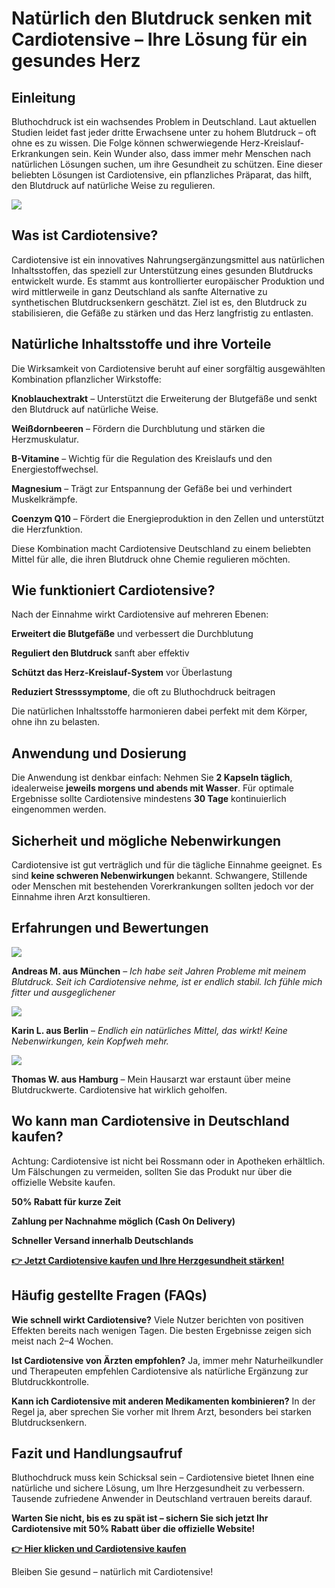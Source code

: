 # Natürlich den Blutdruck senken mit Cardiotensive – Ihre Lösung für ein gesundes Herz

## Einleitung

Bluthochdruck ist ein wachsendes Problem in Deutschland. Laut aktuellen Studien leidet fast jeder dritte Erwachsene unter zu hohem Blutdruck – oft ohne es zu wissen. Die Folge können schwerwiegende Herz-Kreislauf-Erkrankungen sein. Kein Wunder also, dass immer mehr Menschen nach natürlichen Lösungen suchen, um ihre Gesundheit zu schützen. Eine dieser beliebten Lösungen ist Cardiotensive, ein pflanzliches Präparat, das hilft, den Blutdruck auf natürliche Weise zu regulieren.

![](https://i.imgur.com/N9Ggk4b.jpeg)

## Was ist Cardiotensive?

Cardiotensive ist ein innovatives Nahrungsergänzungsmittel aus natürlichen Inhaltsstoffen, das speziell zur Unterstützung eines gesunden Blutdrucks entwickelt wurde. Es stammt aus kontrollierter europäischer Produktion und wird mittlerweile in ganz Deutschland als sanfte Alternative zu synthetischen Blutdrucksenkern geschätzt. Ziel ist es, den Blutdruck zu stabilisieren, die Gefäße zu stärken und das Herz langfristig zu entlasten.

## Natürliche Inhaltsstoffe und ihre Vorteile

Die Wirksamkeit von Cardiotensive beruht auf einer sorgfältig ausgewählten Kombination pflanzlicher Wirkstoffe:

**Knoblauchextrakt** – Unterstützt die Erweiterung der Blutgefäße und senkt den Blutdruck auf natürliche Weise.

**Weißdornbeeren** – Fördern die Durchblutung und stärken die Herzmuskulatur.

**B-Vitamine** – Wichtig für die Regulation des Kreislaufs und den Energiestoffwechsel.

**Magnesium** – Trägt zur Entspannung der Gefäße bei und verhindert Muskelkrämpfe.

**Coenzym Q10** – Fördert die Energieproduktion in den Zellen und unterstützt die Herzfunktion.

Diese Kombination macht Cardiotensive Deutschland zu einem beliebten Mittel für alle, die ihren Blutdruck ohne Chemie regulieren möchten.

## Wie funktioniert Cardiotensive?

Nach der Einnahme wirkt Cardiotensive auf mehreren Ebenen:

**Erweitert die Blutgefäße** und verbessert die Durchblutung

**Reguliert den Blutdruck** sanft aber effektiv

**Schützt das Herz-Kreislauf-System** vor Überlastung

**Reduziert Stresssymptome**, die oft zu Bluthochdruck beitragen

Die natürlichen Inhaltsstoffe harmonieren dabei perfekt mit dem Körper, ohne ihn zu belasten.

## Anwendung und Dosierung

Die Anwendung ist denkbar einfach:
Nehmen Sie **2 Kapseln täglich**, idealerweise **jeweils morgens und abends mit Wasser**. Für optimale Ergebnisse sollte Cardiotensive mindestens **30 Tage** kontinuierlich eingenommen werden.

## Sicherheit und mögliche Nebenwirkungen

Cardiotensive ist gut verträglich und für die tägliche Einnahme geeignet. Es sind **keine schweren Nebenwirkungen** bekannt. Schwangere, Stillende oder Menschen mit bestehenden Vorerkrankungen sollten jedoch vor der Einnahme ihren Arzt konsultieren.

## Erfahrungen und Bewertungen

![](https://i.imgur.com/pNvB9x9.jpeg)

 **Andreas M. aus München** – *Ich habe seit Jahren Probleme mit meinem Blutdruck. Seit ich Cardiotensive nehme, ist er endlich stabil. Ich fühle mich fitter und ausgeglichener*

![](https://i.imgur.com/YKn79BM.jpeg)

**Karin L. aus Berlin** – *Endlich ein natürliches Mittel, das wirkt! Keine Nebenwirkungen, kein Kopfweh mehr.*

![](https://i.imgur.com/1Pbx1Bb.jpeg)

**Thomas W. aus Hamburg** – Mein Hausarzt war erstaunt über meine Blutdruckwerte. Cardiotensive hat wirklich geholfen.

## Wo kann man Cardiotensive in Deutschland kaufen?

Achtung: Cardiotensive ist nicht bei Rossmann oder in Apotheken erhältlich. Um Fälschungen zu vermeiden, sollten Sie das Produkt nur über die offizielle Website kaufen.

**50% Rabatt für kurze Zeit**

**Zahlung per Nachnahme möglich (Cash On Delivery)**

**Schneller Versand innerhalb Deutschlands**

[**👉 Jetzt Cardiotensive kaufen und Ihre Herzgesundheit stärken!**](https://uhfca64994uh.axdsz.pro/?target=-7EBNQCgQAAAezRwMDepMABQEBEREKEQkKEQ1CEQ0SAAF_YWRjb21ibwEx&al=99037&ap=-1)

## Häufig gestellte Fragen (FAQs)

**Wie schnell wirkt Cardiotensive?**
Viele Nutzer berichten von positiven Effekten bereits nach wenigen Tagen. Die besten Ergebnisse zeigen sich meist nach 2–4 Wochen.

**Ist Cardiotensive von Ärzten empfohlen?**
Ja, immer mehr Naturheilkundler und Therapeuten empfehlen Cardiotensive als natürliche Ergänzung zur Blutdruckkontrolle.

**Kann ich Cardiotensive mit anderen Medikamenten kombinieren?**
In der Regel ja, aber sprechen Sie vorher mit Ihrem Arzt, besonders bei starken Blutdrucksenkern.


## Fazit und Handlungsaufruf

Bluthochdruck muss kein Schicksal sein – Cardiotensive bietet Ihnen eine natürliche und sichere Lösung, um Ihre Herzgesundheit zu verbessern. Tausende zufriedene Anwender in Deutschland vertrauen bereits darauf.

**Warten Sie nicht, bis es zu spät ist – sichern Sie sich jetzt Ihr Cardiotensive mit 50% Rabatt über die offizielle Website!**

[**👉 Hier klicken und Cardiotensive kaufen**](https://uhfca64994uh.axdsz.pro/?target=-7EBNQCgQAAAezRwMDepMABQEBEREKEQkKEQ1CEQ0SAAF_YWRjb21ibwEx&al=99037&ap=-1)

Bleiben Sie gesund – natürlich mit Cardiotensive!
